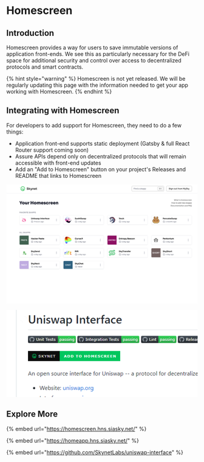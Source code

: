 # Homescreen

## Introduction

Homescreen provides a way for users to save immutable versions of application front-ends. We see this as particularly necessary for the DeFi space for additional security and control over access to decentralized protocols and smart contracts.

{% hint style="warning" %}
Homescreen is not yet released. We will be regularly updating this page with the information needed to get your app working with Homescreen.
{% endhint %}

## Integrating with Homescreen

For developers to add support for Homescreen, they need to do a few things:

* Application front-end supports static deployment \(Gatsby & full React Router support coming soon\)
* Assure APIs depend only on decentralized protocols that will remain accessible with front-end updates
* Add an "Add to Homescreen" button on your project's Releases and README that links to Homescreen

![Example Homescreen Mockup](../.gitbook/assets/with-uniswap.png)

![Example &quot;Add to Homescreen&quot; button](../.gitbook/assets/image%20%287%29.png)

## Explore More

{% embed url="https://homescreen.hns.siasky.net/" %}

{% embed url="https://homeapp.hns.siasky.net/" %}

{% embed url="https://github.com/SkynetLabs/uniswap-interface" %}



